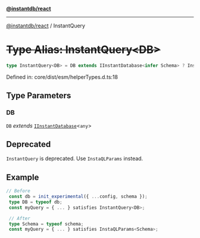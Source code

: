 [**@instantdb/react**](../README.md)

***

[@instantdb/react](../packages.md) / InstantQuery

# ~~Type Alias: InstantQuery\<DB\>~~

```ts
type InstantQuery<DB> = DB extends IInstantDatabase<infer Schema> ? InstaQLParams<Schema> : never;
```

Defined in: core/dist/esm/helperTypes.d.ts:18

## Type Parameters

### DB

`DB` *extends* [`IInstantDatabase`](../interfaces/IInstantDatabase.md)\<`any`\>

## Deprecated

`InstantQuery` is deprecated. Use `InstaQLParams` instead.

## Example

```ts
// Before
 const db = init_experimental({ ...config, schema });
 type DB = typeof db;
 const myQuery = { ... } satisfies InstantQuery<DB>;

 // After
 type Schema = typeof schema;
 const myQuery = { ... } satisfies InstaQLParams<Schema>;
```
